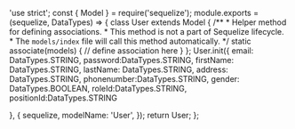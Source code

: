 'use strict';
const {
  Model
} = require('sequelize');
module.exports = (sequelize, DataTypes) => {
  class User extends Model {
    /**
     * Helper method for defining associations.
     * This method is not a part of Sequelize lifecycle.
     * The `models/index` file will call this method automatically.
     */
    static associate(models) {
      // define association here
    }
  };
  User.init({
    email: DataTypes.STRING,
    password:DataTypes.STRING,
    firstName: DataTypes.STRING,
    lastName: DataTypes.STRING,
    address: DataTypes.STRING,
    phonenumber:DataTypes.STRING,
    gender: DataTypes.BOOLEAN,
    roleId:DataTypes.STRING,
    positionId:DataTypes.STRING
    
  }, {
    sequelize,
    modelName: 'User',
  });
  return User;
};